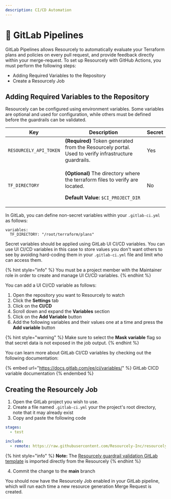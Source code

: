 ```yaml
---
description: CI/CD Automation
---
```


# 🦊 GitLab Pipelines

GitLab Pipelines allows Resourcely to automatically evaluate your Terraform plans and policies on every pull request, and provide feedback directly within your merge-request. To set up Resourcely with GitHub Actions, you must perform the following steps:

* Adding Required Variables to the Repository
* Create a Resourcely Job

## Adding Required Variables to the Repository

Resourcely can be configured using environment variables. Some variables are optional and used for configuration, while others must be defined before the guardrails can be validated.

| Key                    | Description                                                                                                                                                                  | Secret |
| ---------------------- | ---------------------------------------------------------------------------------------------------------------------------------------------------------------------------- | ------ |
| `RESOURCELY_API_TOKEN` | **(Required)** Token generated from the Resourcely portal. Used to verify infrastructure guardrails.                                                                         | Yes    |
| `TF_DIRECTORY`         | <p><strong>(Optional)</strong> The directory where the terraform files to verify are located. </p><p></p><p><strong>Default Value:</strong> <code>$CI_PROJECT_DIR</code></p> | No     |

In GitLab, you can define non-secret variables within your `.gitlab-ci.yml` as follows:

```
variables:
  TF_DIRECTORY: "/root/terraform/plans"
```

Secret variables should be applied using GitLab UI CI/CD variables. You can use  UI CI/CD variables in this case to store values you don't want others to see by avoiding hard-coding them in your `.gitlab-ci.yml` file and limit who can access them.

{% hint style="info" %}
You must be a project member with the Maintainer role in order to create and manage  UI CI/CD variables.
{% endhint %}

You can add a UI CI/CD variable as follows:

1. Open the repository you want to Resourcely to watch
2. Click the **Settings** tab
3. Click on the **CI/CD**
4. Scroll down and expand the **Variables** section
5. Click on the **Add Variable** button
6. Add the following variables and their values one at a time and press the **Add variable** button

{% hint style="warning" %}
Make sure to select the **Mask variable** flag so that secret data is not exposed in the job output.&#x20;
{% endhint %}

You can learn more about GitLab CI/CD variables by checking out the following documentation:

{% embed url="https://docs.gitlab.com/ee/ci/variables/" %}
GitLab CICD variable documentation
{% endembed %}

## Creating the Resourcely Job

1. Open the GitLab project you wish to use.
2. Create a file named `.gitlab-ci.yml` your the project's root directory, note that it may already exist
3. Copy and paste the following code

```yaml
stages:
  - test

include:
  - remote: https://raw.githubusercontent.com/Resourcely-Inc/resourcely-gitLab-template/main/.resourcely.gitlab-ci.yml
```

{% hint style="info" %}
**Note:** The [Resourcely guardrail validation GitLab template](https://github.com/Resourcely-Inc/resourcely-gitLab-template) is imported directly from the Resourcely
{% endhint %}

4. Commit the change to the **main** branch

You should now have the Resourcely Job enabled in your GitLab pipeline, which will run each time a new resource generation Merge Request is created.&#x20;
